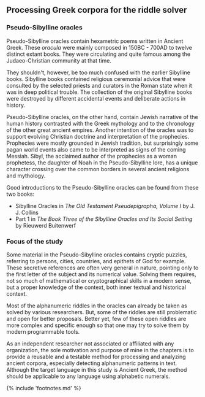 ## Processing Greek corpora for the riddle solver

### Pseudo-Sibylline oracles

Pseudo-Sibylline oracles<!-- cite author="wikipedia.org" title="Sibylline oracles" date="" location="" type="website" href="https://en.wikipedia.org/wiki/Sibylline_Oracles" -->
contain hexametric poems written in Ancient Greek. These *oracula* were mainly
composed in 150BC - 700AD to twelve distinct extant books. They were circulating
and quite famous among the Judaeo-Christian community at that time.

They shouldn't, however, be too much confused with the earlier
Sibylline books<!-- cite author="wikipedia.org" title="Sibylline books" date="" location="" type="website" href="https://en.wikipedia.org/wiki/Sibylline_Books" -->.
Sibylline books contained religious ceremonial advice that were consulted by
the selected priests and curators in the Roman state when it was in deep
political trouble. The collection of the original Sibylline books were destroyed
by different accidental events and deliberate actions in history.

Pseudo-Sibylline oracles, on the other hand, contain Jewish narrative of the
human history contrasted with the Greek mythology and to the chronology of the
other great ancient empires. Another intention of the oracles was to support
evolving Christian doctrine and interpretation of the prophecies. Prophecies
were mostly grounded in Jewish tradition, but surprisingly some pagan world
events also came to be interpreted as signs of the coming Messiah. Sibyl, the
acclaimed author of the prophecies as a woman prophetess, the daughter of Noah
in the Pseudo-Sibylline lore, has a unique character crossing over the common
borders in several ancient religions and mythology.

Good introductions to the Pseudo-Sibylline oracles can be found from these two
books:

* Sibylline Oracles in _The Old Testament Pseudepigrapha, Volume I_<!-- cite author="J. J. Collins" title="Sibylline Oracles in The Old Testament Pseudepigrapha, Volume I" date="2011" location="Pages 317-472" type="book" href="https://books.google.fi/books?id=TNdeolWctsQC" --> by J. J. Collins
* Part 1 in _The Book Three of the Sibylline Oracles and Its Social Setting_<!-- cite author="Rieuwerd Buitenwerf" title="The Book Three of the Sibylline Oracles and Its Social Setting" date="2003" location="Part 1" type="book" href="https://books.google.fi/books?id=Zqh8ZQZqnWYC" --> by Rieuwerd Buitenwerf

### Focus of the study

Some material in the Pseudo-Sibylline oracles contains cryptic puzzles,
referring to persons, cities, countries, and epithets of God for example. These
secretive references are often very general in nature, pointing only to the
first letter of the subject and its numerical value. Solving them requires, not
so much of mathematical or cryptographical skills in a modern sense, but a proper
knowledge of the context, both inner textual and historical context.

Most of the alphanumeric riddles in the oracles can already be taken as solved
by various researchers. But, some of the riddles are still problematic and open
for better proposals. Better yet, few of these open riddles are more complex and
specific enough so that one may try to solve them by modern programmable tools.

As an independent researcher not associated or affiliated with any organization,
the sole motivation and purpose of mine in the chapters is to provide a reusable
and a testable method for processing and analyzing ancient corpora, especially
detecting alphanumeric patterns in text. Although the target language in this
study is Ancient Greek, the method should be applicable to any language using
alphabetic numerals.

{% include 'footnotes.md' %}
